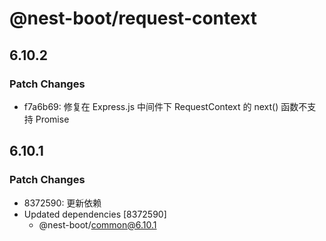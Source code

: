# @nest-boot/request-context

## 6.10.2

### Patch Changes

- f7a6b69: 修复在 Express.js 中间件下 RequestContext 的 next() 函数不支持 Promise

## 6.10.1

### Patch Changes

- 8372590: 更新依赖
- Updated dependencies [8372590]
  - @nest-boot/common@6.10.1
